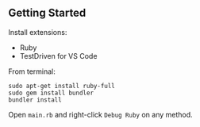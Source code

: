 ## Getting Started

Install extensions:
- Ruby
- TestDriven for VS Code

From terminal:
```
sudo apt-get install ruby-full
sudo gem install bundler
bundler install
```

Open `main.rb` and right-click `Debug Ruby` on any method.